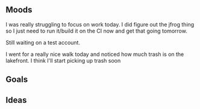 ## Moods

I was really struggling to focus on work today. I did figure out the jfrog thing so I just need to run it/build it on the CI now and get that going tomorrow.

Still waiting on a test account.

I went for a really nice walk today and noticed how much trash is on the lakefront. I think I'll start picking up trash soon


## Goals

## Ideas

